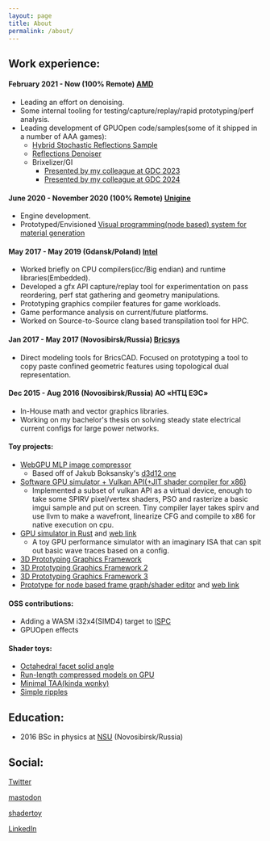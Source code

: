 ```yaml
---
layout: page
title: About
permalink: /about/
---
```


## Work experience:
#### February 2021 - Now (100% Remote) [AMD](https://www.amd.com/en)
  * Leading an effort on denoising.
  * Some internal tooling for testing/capture/replay/rapid prototyping/perf analysis.
  * Leading development of GPUOpen code/samples(some of it shipped in a number of AAA games):
    * [Hybrid Stochastic Reflections Sample](https://gpuopen.com/learn/hybrid-reflections/)
    * [Reflections Denoiser](https://github.com/GPUOpen-Effects/FidelityFX-Denoiser/tree/d7dfecbabe7b9523b14e7b067216e06b86e8d189/ffx-reflection-dnsr)
    * Brixelizer/GI
      * [Presented by my colleague at GDC 2023](https://www.youtube.com/watch?v=iY15xhuuHPQ)
      * [Presented by my colleague at GDC 2024](https://www.youtube.com/watch?v=dQ2XtHaPN9w)
      

#### June 2020 - November 2020 (100% Remote) [Unigine](https://unigine.com/)
  * Engine development.
  * Prototyped/Envisioned [Visual programming(node based) system for material generation](https://unigine.com/blog/2020/09/30/feature-preview-shader-graph-editor/)

#### May 2017 - May 2019 (Gdansk/Poland) [Intel](https://www.intel.com/)
  * Worked briefly on CPU compilers(icc/Big endian) and runtime libraries(Embedded).
  * Developed a gfx API capture/replay tool for experimentation on pass reordering, perf stat gathering and geometry manipulations.
  * Prototyping graphics compiler features for game workloads.
  * Game performance analysis on current/future platforms.
  * Worked on Source-to-Source clang based transpilation tool for HPC.

#### Jan 2017 - May 2017 (Novosibirsk/Russia) [Bricsys](https://www.bricsys.com/)
  * Direct modeling tools for BricsCAD. Focused on prototyping a tool to copy paste confined geometric features using topological dual representation.

#### Dec 2015 - Aug 2016 (Novosibirsk/Russia) АО «НТЦ ЕЭС»
  * In-House math and vector graphics libraries.
  * Working on my bachelor's thesis on solving steady state electrical current configs for large power networks.

#### Toy projects:
  * [WebGPU MLP image compressor](https://aschrein.github.io/mlp_compression/)
    * Based off of Jakub Boksansky's [d3d12 one](https://github.com/boksajak/Dx12NN/)
  * [Software GPU simulator + Vulkan API(+JIT shader compiler for x86)](https://github.com/aschrein/vulkenstein)
    * Implemented a subset of vulkan API as a virtual device, enough to take some SPIRV pixel/vertex shaders, PSO and rasterize a basic imgui sample and put on screen. Tiny compiler layer takes spirv and use llvm to make a wavefront, linearize CFG and compile to x86 for native execution on cpu.
  * [GPU simulator in Rust](https://github.com/aschrein/guppy) and [web link](https://aschrein.github.io/guppy/)
    * A toy GPU performance simulator with an imaginary ISA that can spit out basic wave traces based on a config.
  * [3D Prototyping Graphics Framework](https://github.com/aschrein/Vulki)
  * [3D Prototyping Graphics Framework 2](https://github.com/aschrein/VulkII)
  * [3D Prototyping Graphics Framework 3](https://github.com/aschrein/dgfx)
  * [Prototype for node based frame graph/shader editor](https://github.com/aschrein/WebThingy) and [web link](https://aschrein.github.io/thingy/)

#### OSS contributions:
  * Adding a WASM i32x4(SIMD4) target to [ISPC](https://github.com/ispc/ispc/commits?author=aschrein)
  * GPUOpen effects

#### Shader toys:
  * [Octahedral facet solid angle](https://www.shadertoy.com/view/tlBXDd)
  * [Run-length compressed models on GPU](https://www.shadertoy.com/view/tlSSWD)
  * [Minimal TAA(kinda wonky)](https://www.shadertoy.com/view/WlSSWc)
  * [Simple ripples](https://www.shadertoy.com/view/wtjSWh)


## Education:
* 2016 BSc in physics at [NSU](https://english.nsu.ru/) (Novosibirsk/Russia)

## Social:

[Twitter](https://twitter.com/antonschrein)

[mastodon](https://mastodon.gamedev.place/@aschrein)

[shadertoy](https://www.shadertoy.com/user/aschrein)

[LinkedIn](https://www.linkedin.com/in/anton-schreiner-b7a375200/)

